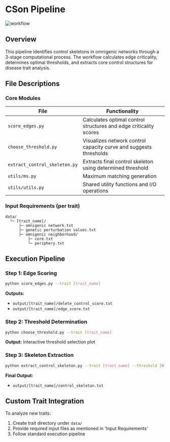 # CSon Pipeline

![workflow](https://github.com/wangbingbo2019/CSon/blob/main/workflow.bmp)

## Overview

This pipeline identifies control skeletons in omnigenic networks through a 3-stage computational process. The workflow calculates edge criticality, determines optimal thresholds, and extracts core control structures for disease trait analysis.

## File Descriptions

### Core Modules

| File                          | Functionality                                                |
| ----------------------------- | ------------------------------------------------------------ |
| `score_edges.py`              | Calculates optimal control structures and edge criticality scores |
| `choose_threshold.py`         | Visualizes network control capacity curve and suggests thresholds |
| `extract_control_skeleton.py` | Extracts final control skeleton using determined threshold   |
| `utils/ms.py`                 | Maximum matching generation                                  |
| `utils/utils.py`              | Shared utility functions and I/O operations                  |

### Input Requirements (per trait)

```text
data/
  └─ [trait_name]/
      ├─ omnigenic network.txt
      ├─ genetic perturbation values.txt
      ├─ omnigenic neighborhood/
          ├─ core.txt
          └─ periphery.txt
```

## Execution Pipeline

### Step 1: Edge Scoring

```bash
python score_edges.py --trait [trait_name]
```

**Outputs:**

- `output/[trait_name]/delete_control_score.txt`
- `output/[trait_name]/edge_score.txt`

### Step 2: Threshold Determination

```bash
python choose_threshold.py --trait [trait_name]
```

**Output:** Interactive threshold selection plot

### Step 3: Skeleton Extraction

```bash
python extract_control_skeleton.py --trait [trait_name] --threshold [N]
```

**Final Output:**

- `output/[trait_name]/control_skeleton.txt`

## Custom Trait Integration

To analyze new traits:

1. Create trait directory under `data/`
2. Provide required input files as mentioned in 'Input Requirements'
3. Follow standard execution pipeline

